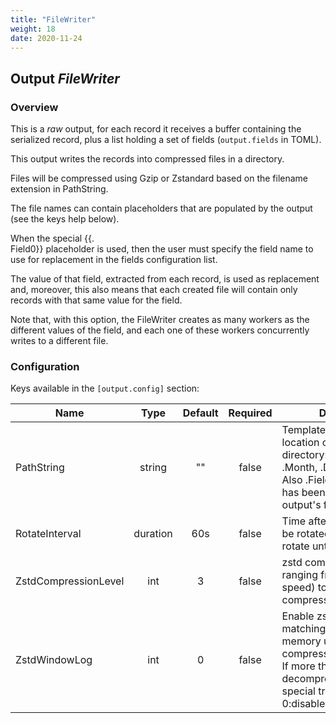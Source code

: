 ```yaml
---
title: "FileWriter"
weight: 18
date: 2020-11-24
---
```

## Output *FileWriter*

### Overview
This is a *raw* output, for each record it receives a buffer containing the serialized record, plus a list holding a set of fields (`output.fields` in TOML).


This output writes the records into compressed files in a directory.  

Files will be compressed using Gzip or Zstandard based on the filename extension in PathString.  

The file names can contain placeholders that are populated by the output (see the keys help below).  

When the special {{.  
Field0}} placeholder is used, then the user must specify the field name to
use for replacement in the fields configuration list.  

The value of that field, extracted from each record, is used as replacement and, moreover, this
also means that each created file will contain only records with that same value for the field.  

Note that, with this option, the FileWriter creates as many workers as the different values
of the field, and each one of these workers concurrently writes to a different file.  



### Configuration

Keys available in the `[output.config]` section:

|Name|Type|Default|Required|Description|
|----|:--:|:-----:|:------:|-----------|
| PathString| string| ""| false| Template to describe location of the output directory: supports .Year, .Month, .Day and .Rotation. Also .Field0 if a field name has been specified in the output's fields list.|
| RotateInterval| duration| 60s| false| Time after which data will be rotated. If -1, it will not rotate until the end.|
| ZstdCompressionLevel| int| 3| false| zstd compression level, ranging from 1 (best speed) to 19 (best compression).|
| ZstdWindowLog| int| 0| false| Enable zstd long distance matching. Increase memory usage for both compressor/decompressor. If more than 27 the decompressor requires special treatment. 0:disabled.|

